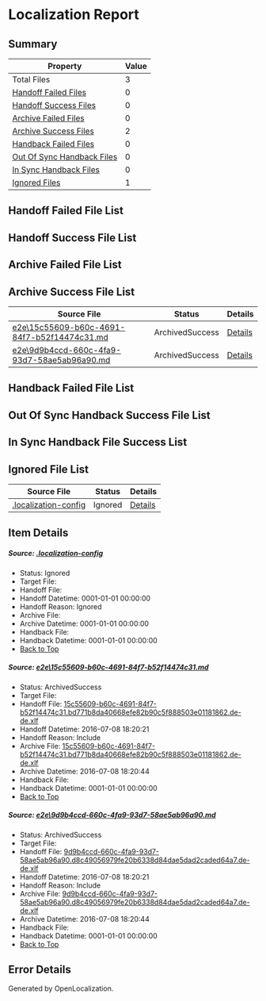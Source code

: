 # <a name='report-top'></a> Localization Report

## Summary
 Property | Value 
 -------- | ----- 
 Total Files | 3
[ Handoff Failed Files ](#handoff-failed-list)| 0
[ Handoff Success Files ](#handoff-success-list)| 0
[ Archive Failed Files ](#archive-failed-list)| 0
[ Archive Success Files ](#archive-success-list)| 2
[ Handback Failed Files ](#handback-failed-list)| 0
[ Out Of Sync Handback Files ](#outofsync-handback-success-list)| 0
[ In Sync Handback Files ](#insync-handback-success-list)| 0
[ Ignored Files ](#ignored-list)| 1

## <a name='handoff-failed-list'></a> Handoff Failed File List

## <a name='handoff-success-list'></a> Handoff Success File List

## <a name='archive-failed-list'></a> Archive Failed File List

## <a name='archive-success-list'></a> Archive Success File List
 Source File | Status | Details 
 ----------- | ------ | ------- 
 [e2e\15c55609-b60c-4691-84f7-b52f14474c31.md](https://github.com/OpenLocalizationTestOrg/oltest/blob/feda2a65475a421f1f209fc6cb5bb3b12663346d/e2e/15c55609-b60c-4691-84f7-b52f14474c31.md) | ArchivedSuccess | [Details](#db8aa5c89fe23667f8c92df1c5455dc4eea297721)
 [e2e\9d9b4ccd-660c-4fa9-93d7-58ae5ab96a90.md](https://github.com/OpenLocalizationTestOrg/oltest/blob/feda2a65475a421f1f209fc6cb5bb3b12663346d/e2e/9d9b4ccd-660c-4fa9-93d7-58ae5ab96a90.md) | ArchivedSuccess | [Details](#33a9b247ea74268789314da8e070c292ff4c74cb2)

## <a name='handback-failed-list'></a> Handback Failed File List

## <a name='outofsync-handback-success-list'></a> Out Of Sync Handback Success File List

## <a name='insync-handback-success-list'></a> In Sync Handback File Success List

## <a name='ignored-list'></a> Ignored File List
 Source File | Status | Details 
 ----------- | ------ | ------- 
 [.localization-config](https://github.com/OpenLocalizationTestOrg/oltest/blob/feda2a65475a421f1f209fc6cb5bb3b12663346d/.localization-config) | Ignored | [Details](#3d4f252ac210baf56311d7e97dcc2db10974dbd20)

## Item Details
##### <a name='3d4f252ac210baf56311d7e97dcc2db10974dbd20'></a> Source: [.localization-config](https://github.com/OpenLocalizationTestOrg/oltest/blob/feda2a65475a421f1f209fc6cb5bb3b12663346d/.localization-config)
* Status: Ignored
* Target File: 
* Handoff File: 
* Handoff Datetime: 0001-01-01 00:00:00
* Handoff Reason: Ignored
* Archive File: 
* Archive Datetime: 0001-01-01 00:00:00
* Handback File: 
* Handback Datetime: 0001-01-01 00:00:00
* [Back to Top](#report-top)

##### <a name='db8aa5c89fe23667f8c92df1c5455dc4eea297721'></a> Source: [e2e\15c55609-b60c-4691-84f7-b52f14474c31.md](https://github.com/OpenLocalizationTestOrg/oltest/blob/feda2a65475a421f1f209fc6cb5bb3b12663346d/e2e/15c55609-b60c-4691-84f7-b52f14474c31.md)
* Status: ArchivedSuccess
* Target File: 
* Handoff File: [15c55609-b60c-4691-84f7-b52f14474c31.bd771b8da40668efe82b90c5f888503e01181862.de-de.xlf](https://github.com/OpenLocalizationTestOrg/olhandoff-e2e/blob/e1b2226691f7c9fc9fe2cd602ea7983de97b64a4/ol-handoff/OpenLocalizationTestOrg/oltest-dede-fly/ci/ht/15c55609-b60c-4691-84f7-b52f14474c31.bd771b8da40668efe82b90c5f888503e01181862.de-de.xlf)
* Handoff Datetime: 2016-07-08 18:20:21
* Handoff Reason: Include
* Archive File: [15c55609-b60c-4691-84f7-b52f14474c31.bd771b8da40668efe82b90c5f888503e01181862.de-de.xlf](https://github.com/OpenLocalizationTestOrg/olhandoff-e2e/blob/9d3d5410d6bda606ff95db20626d74b14b3dce6a/ol-archive/OpenLocalizationTestOrg/oltest-dede-fly/ci/ht/15c55609-b60c-4691-84f7-b52f14474c31.bd771b8da40668efe82b90c5f888503e01181862.de-de.xlf)
* Archive Datetime: 2016-07-08 18:20:44
* Handback File: 
* Handback Datetime: 0001-01-01 00:00:00
* [Back to Top](#report-top)

##### <a name='33a9b247ea74268789314da8e070c292ff4c74cb2'></a> Source: [e2e\9d9b4ccd-660c-4fa9-93d7-58ae5ab96a90.md](https://github.com/OpenLocalizationTestOrg/oltest/blob/feda2a65475a421f1f209fc6cb5bb3b12663346d/e2e/9d9b4ccd-660c-4fa9-93d7-58ae5ab96a90.md)
* Status: ArchivedSuccess
* Target File: 
* Handoff File: [9d9b4ccd-660c-4fa9-93d7-58ae5ab96a90.d8c49056979fe20b6338d84dae5dad2caded64a7.de-de.xlf](https://github.com/OpenLocalizationTestOrg/olhandoff-e2e/blob/e1b2226691f7c9fc9fe2cd602ea7983de97b64a4/ol-handoff/OpenLocalizationTestOrg/oltest-dede-fly/ci/ht/9d9b4ccd-660c-4fa9-93d7-58ae5ab96a90.d8c49056979fe20b6338d84dae5dad2caded64a7.de-de.xlf)
* Handoff Datetime: 2016-07-08 18:20:21
* Handoff Reason: Include
* Archive File: [9d9b4ccd-660c-4fa9-93d7-58ae5ab96a90.d8c49056979fe20b6338d84dae5dad2caded64a7.de-de.xlf](https://github.com/OpenLocalizationTestOrg/olhandoff-e2e/blob/9d3d5410d6bda606ff95db20626d74b14b3dce6a/ol-archive/OpenLocalizationTestOrg/oltest-dede-fly/ci/ht/9d9b4ccd-660c-4fa9-93d7-58ae5ab96a90.d8c49056979fe20b6338d84dae5dad2caded64a7.de-de.xlf)
* Archive Datetime: 2016-07-08 18:20:44
* Handback File: 
* Handback Datetime: 0001-01-01 00:00:00
* [Back to Top](#report-top)


## Error Details

Generated by OpenLocalization.
